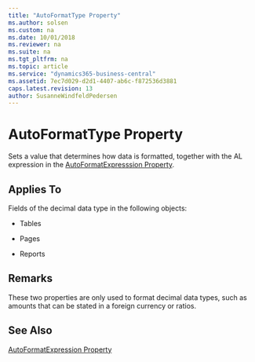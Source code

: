 ```yaml
---
title: "AutoFormatType Property"
ms.author: solsen
ms.custom: na
ms.date: 10/01/2018
ms.reviewer: na
ms.suite: na
ms.tgt_pltfrm: na
ms.topic: article
ms.service: "dynamics365-business-central"
ms.assetid: 7ec7d029-d2d1-4407-ab6c-f872536d3881
caps.latest.revision: 13
author: SusanneWindfeldPedersen
---
```



# AutoFormatType Property
Sets a value that determines how data is formatted, together with the AL expression in the [AutoFormatExpresssion Property](devenv-autoformatexpr-property.md).  
  
## Applies To  
 Fields of the decimal data type in the following objects:  
  
-   Tables  
  
-   Pages  
  
-   Reports  
  
## Remarks  
 These two properties are only used to format decimal data types, such as amounts that can be stated in a foreign currency or ratios.  
    
## See Also  
 [AutoFormatExpression Property](devenv-autoformatexpression-property.md)